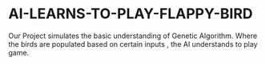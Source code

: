 # AI-LEARNS-TO-PLAY-FLAPPY-BIRD
Our Project simulates the basic understanding of Genetic Algorithm. Where the birds are populated based on certain inputs , the AI understands to play game.
